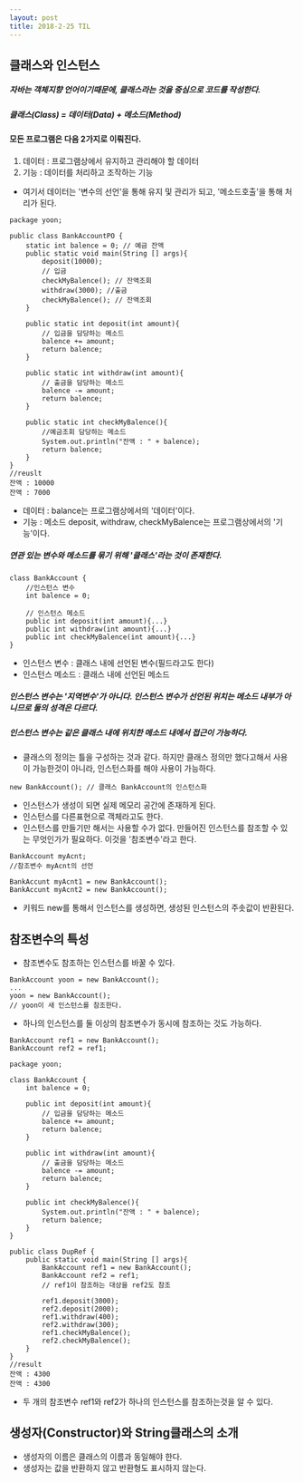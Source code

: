 ```yaml
---
layout: post
title: 2018-2-25 TIL
---
```


## 클래스와 인스턴스

##### 자바는 객체지향 언어이기때문에, 클래스라는 것을 중심으로 코드를 작성한다.

##### 클래스(Class) = 데이터(Data) + 메소드(Method)

#### 모든 프로그램은 다음 2가지로 이뤄진다.
1. 데이터 : 프로그램상에서 유지하고 관리해야 할 데이터
2. 기능 : 데이터를 처리하고 조작하는 기능

- 여기서 데이터는 '변수의 선언'을 통해 유지 및 관리가 되고, '메소드호출'을 통해 처리가 된다.

```
package yoon;

public class BankAccountPO {
    static int balence = 0; // 예금 잔액
    public static void main(String [] args){
        deposit(10000);
        // 입금
        checkMyBalence(); // 잔액조회
        withdraw(3000); //출금
        checkMyBalence(); // 잔액조회
    }

    public static int deposit(int amount){
        // 입금을 담당하는 메소드
        balence += amount;
        return balence;
    }

    public static int withdraw(int amount){
        // 출금을 담당하는 메소드
        balence -= amount;
        return balence;
    }

    public static int checkMyBalence(){
        //예금조회 담당하는 메소드
        System.out.println("잔액 : " + balence);
        return balence;
    }
}
//reuslt
잔액 : 10000
잔액 : 7000
```
- 데이터 : balance는 프로그램상에서의 '데이터'이다.
- 기능 : 메소드 deposit, withdraw, checkMyBalence는 프로그램상에서의 '기능'이다.

##### 연관 있는 변수와 메소드를 묶기 위해 '클래스'라는 것이 존재한다.

```
class BankAccount {
	//인스턴스 변수
    int balence = 0;

    // 인스턴스 메소드
    public int deposit(int amount){...}
    public int withdraw(int amount){...}
    public int checkMyBalence(int amount){...}
}
```
- 인스턴스 변수 : 클래스 내에 선언된 변수(필드라고도 한다)
- 인스턴스 메소드 : 클래스 내에 선언된 메소드

##### 인스턴스 변수는 '지역변수'가 아니다. 인스턴스 변수가 선언된 위치는 메소드 내부가 아니므로 둘의 성격은 다르다.
##### 인스턴스 변수는 같은 클래스 내에 위치한 메소드 내에서 접근이 가능하다.

- 클래스의 정의는 틀을 구성하는 것과 같다. 하지만 클래스 정의만 했다고해서 사용이 가능한것이 아니라, 인스턴스화를 해야 사용이 가능하다.
```
new BankAccount(); // 클래스 BankAccount의 인스턴스화
```
- 인스턴스가 생성이 되면 실제 메모리 공간에 존재하게 된다.
- 인스턴스를 다른표현으로 객체라고도 한다.
- 인스턴스를 만들기만 해서는 사용할 수가 없다. 만들어진 인스턴스를 참조할 수 있는 무엇인가가 필요하다. 이것을 '참조변수'라고 한다.

```
BankAccount myAcnt;
//참조변수 myAcnt의 선언

BankAccunt myAcnt1 = new BankAccount();
BankAccunt myAcnt2 = new BankAccount();
```
- 키워드 new를 통해서 인스턴스를 생성하면, 생성된 인스턴스의 주솟값이 반환된다.

## 참조변수의 특성

- 참조변수도 참조하는 인스턴스를 바꿀 수 있다.

```
BankAccount yoon = new BankAccount();
...
yoon = new BankAccount();
// yoon이 새 인스턴스를 참조한다.
```
- 하나의 인스턴스를 둘 이상의 참조변수가 동시에 참조하는 것도 가능하다.

```
BankAccount ref1 = new BankAccount();
BankAccount ref2 = ref1;
```

```
package yoon;

class BankAccount {
    int balence = 0;

    public int deposit(int amount){
        // 입금을 담당하는 메소드
        balence += amount;
        return balence;
    }

    public int withdraw(int amount){
        // 출금을 담당하는 메소드
        balence -= amount;
        return balence;
    }

    public int checkMyBalence(){
        System.out.println("잔액 : " + balence);
        return balence;
    }
}

public class DupRef {
    public static void main(String [] args){
        BankAccount ref1 = new BankAccount();
        BankAccount ref2 = ref1;
        // ref1이 참조하는 대상을 ref2도 참조

        ref1.deposit(3000);
        ref2.deposit(2000);
        ref1.withdraw(400);
        ref2.withdraw(300);
        ref1.checkMyBalence();
        ref2.checkMyBalence();
    }
}
//result
잔액 : 4300
잔액 : 4300
```
- 두 개의 참조변수 ref1와 ref2가 하나의 인스턴스를 참조하는것을 알 수 있다.

## 생성자(Constructor)와 String클래스의 소개

- 생성자의 이름은 클래스의 이름과 동일해야 한다.
- 생성자는 값을 반환하지 않고 반환형도 표시하지 않는다.
